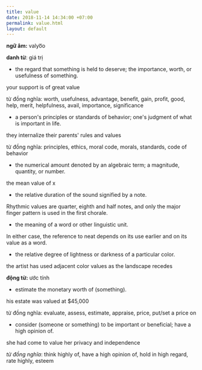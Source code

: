 ```yaml
---
title: value
date: 2018-11-14 14:34:00 +07:00
permalink: value.html
layout: default
---
```


**ngữ âm:** valyo͞o

**danh từ**: giá trị

* the regard that something is held to deserve; the importance, worth, or usefulness of something.

your support is of great value

từ đồng nghĩa: worth, usefulness, advantage, benefit, gain, profit, good, help, merit, helpfulness, avail, importance, significance

* a person's principles or standards of behavior; one's judgment of what is important in life.

they internalize their parents' rules and values

từ đồng nghĩa: principles, ethics, moral code, morals, standards, code of behavior

* the numerical amount denoted by an algebraic term; a magnitude, quantity, or number.

the mean value of x

* the relative duration of the sound signified by a note.

Rhythmic values are quarter, eighth and half notes, and only the major finger pattern is used in the first chorale.

* the meaning of a word or other linguistic unit.

In either case, the reference to neat depends on its use earlier and on its value as a word.

* the relative degree of lightness or darkness of a particular color.

the artist has used adjacent color values as the landscape recedes

**động từ:** ước tính

* estimate the monetary worth of (something).

his estate was valued at $45,000

từ đồng nghĩa: evaluate, assess, estimate, appraise, price, put/set a price on

* consider (someone or something) to be important or beneficial; have a high opinion of.

she had come to value her privacy and independence

*từ đồng nghĩa*: think highly of, have a high opinion of, hold in high regard, rate highly, esteem